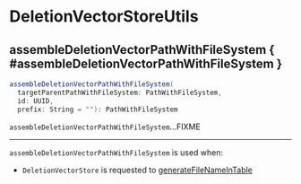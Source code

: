 # DeletionVectorStoreUtils

## assembleDeletionVectorPathWithFileSystem { #assembleDeletionVectorPathWithFileSystem }

```scala
assembleDeletionVectorPathWithFileSystem(
  targetParentPathWithFileSystem: PathWithFileSystem,
  id: UUID,
  prefix: String = ""): PathWithFileSystem
```

`assembleDeletionVectorPathWithFileSystem`...FIXME

---

`assembleDeletionVectorPathWithFileSystem` is used when:

* `DeletionVectorStore` is requested to [generateFileNameInTable](DeletionVectorStore.md#generateFileNameInTable)
